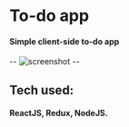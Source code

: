 # To-do app
#### Simple client-side to-do app

-- ![screenshot](src/imgs/screen-portffolio.png) --

## Tech used:
#### ReactJS, Redux, NodeJS.
